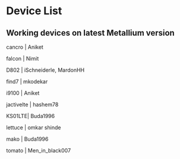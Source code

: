 # Device List #

## Working devices on latest Metallium version ##

cancro | Aniket

falcon | Nimit

D802 | iSchneiderle, MardonHH

find7 | mkodekar

i9100 | Aniket

jactivelte | hashem78

KS01LTE| Buda1996

lettuce | omkar shinde

mako | Buda1996

tomato | Men_in_black007
